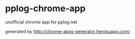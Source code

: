 pplog-chrome-app
================

unofficial chrome app for pplog.net

generated by http://chrome-apps-generator.herokuapp.com/